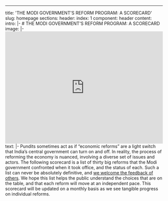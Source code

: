 ---
title: 'THE MODI GOVERNMENT'S REFORM PROGRAM: A SCORECARD'
slug: homepage
sections:
  header:
    index: 1
    component: header
    content:
      intro: |-
        # THE MODI GOVERNMENT'S REFORM PROGRAM: A SCORECARD
      image: |-
          <iframe title="Modi Economic Reforms Scorecard" width="100%" height="360" src="https://www.youtube.com/embed/JL5oEXngen4?rel=0" frameborder="0" allowfullscreen=""></iframe>
      text: |-
          Pundits sometimes act as if “economic reforms” are a light switch that India’s central government can turn on and off. In reality, the process of reforming the economy is nuanced, involving a diverse set of issues and actors. The following scorecard is a list of thirty big reforms that the Modi government confronted when it took office, and the status of each. Such a list can never be absolutely definitive, and <a href="#feedback-form">we welcome the feedback of others</a>. We hope this list helps the public understand the choices that are on the table, and that each reform will move at an independent pace. This scorecard will be updated on a monthly basis as we see tangible progress on individual reforms.
